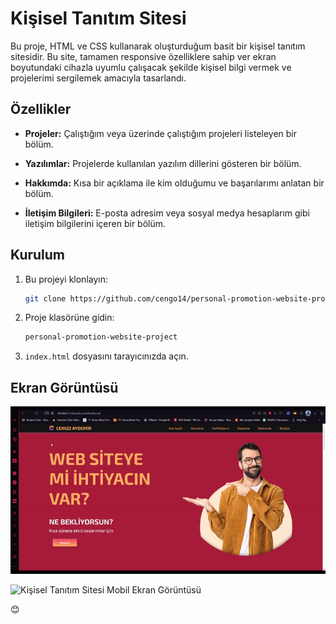 # Kişisel Tanıtım Sitesi

Bu proje, HTML ve CSS kullanarak oluşturduğum basit bir kişisel tanıtım sitesidir. Bu site, tamamen responsive özelliklere sahip ver ekran boyutundaki cihazla uyumlu çalışacak şekilde kişisel bilgi vermek ve projelerimi sergilemek amacıyla tasarlandı.

## Özellikler

- **Projeler:** Çalıştığım veya üzerinde çalıştığım projeleri listeleyen bir bölüm.
- **Yazılımlar:** Projelerde kullanılan yazılım dillerini gösteren bir bölüm.
- **Hakkımda:** Kısa bir açıklama ile kim olduğumu ve başarılarımı anlatan bir bölüm.

- **İletişim Bilgileri:** E-posta adresim veya sosyal medya hesaplarım gibi iletişim bilgilerini içeren bir bölüm.

## Kurulum

1. Bu projeyi klonlayın:
   ```bash
   git clone https://github.com/cengo14/personal-promotion-website-project.git
   ```

2. Proje klasörüne gidin:
   ```bash
   personal-promotion-website-project
   ```

3. `index.html` dosyasını tarayıcınızda açın.

## Ekran Görüntüsü

![Kişisel Tanıtım Sitesi Ekran Görüntüsü](desktop.gif)

![Kişisel Tanıtım Sitesi Mobil Ekran Görüntüsü](mobile.gif)

 😊
